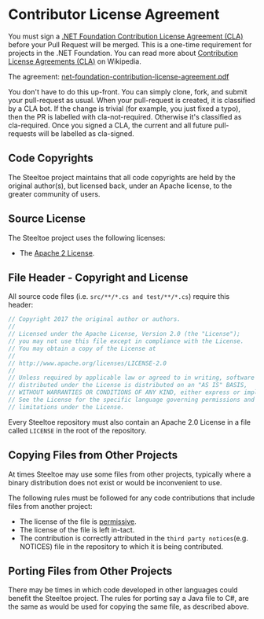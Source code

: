 # Contributor License Agreement

You must sign a [.NET Foundation Contribution License Agreement (CLA)](https://cla.dotnetfoundation.org) before your Pull Request will be merged. This is a one-time requirement for projects in the .NET Foundation. You can read more about [Contribution License Agreements (CLA)](https://en.wikipedia.org/wiki/Contributor_License_Agreement) on Wikipedia.

The agreement: [net-foundation-contribution-license-agreement.pdf](https://cla.dotnetfoundation.org/cladoc/net-foundation-contribution-license-agreement.pdf)

You don't have to do this up-front. You can simply clone, fork, and submit your pull-request as usual. When your pull-request is created, it is classified by a CLA bot. If the change is trivial (for example, you just fixed a typo), then the PR is labelled with cla-not-required. Otherwise it's classified as cla-required. Once you signed a CLA, the current and all future pull-requests will be labelled as cla-signed.

## Code Copyrights

The Steeltoe project maintains that all code copyrights are held by the original author(s), but licensed back, under an Apache license, to the greater community of users.

## Source License

The Steeltoe project uses the following licenses:

* The  [Apache 2 License](https://opensource.org/licenses/Apache-2.0).

## File Header - Copyright and License

All source code files (i.e. `src/**/*.cs and test/**/*.cs`) require this header:

```csharp
// Copyright 2017 the original author or authors.
//
// Licensed under the Apache License, Version 2.0 (the "License");
// you may not use this file except in compliance with the License.
// You may obtain a copy of the License at
//
// http://www.apache.org/licenses/LICENSE-2.0
//
// Unless required by applicable law or agreed to in writing, software
// distributed under the License is distributed on an "AS IS" BASIS,
// WITHOUT WARRANTIES OR CONDITIONS OF ANY KIND, either express or implied.
// See the License for the specific language governing permissions and
// limitations under the License.
```

Every Steeltoe repository must also contain an Apache 2.0 License in a file called `LICENSE` in the root of the repository.

## Copying Files from Other Projects

At times Steeltoe may use some files from other projects, typically where a binary distribution does not exist or would be inconvenient to use.

The following rules must be followed for any code contributions that include files from another project:

* The license of the file is [permissive](https://en.wikipedia.org/wiki/Permissive_free_software_licence).
* The license of the file is left in-tact.
* The contribution is correctly attributed in the `third party notices`(e.g. NOTICES) file in the repository to which it is being contributed.

## Porting Files from Other Projects

There may be times in which code developed in other languages could benefit the Steeltoe project. The rules for porting say a Java file to C#, are the same as would be used for copying the same file, as described above.
